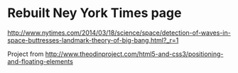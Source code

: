 Rebuilt Ney York Times page
===========================

http://www.nytimes.com/2014/03/18/science/space/detection-of-waves-in-space-buttresses-landmark-theory-of-big-bang.html?_r=1

Project from http://www.theodinproject.com/html5-and-css3/positioning-and-floating-elements
